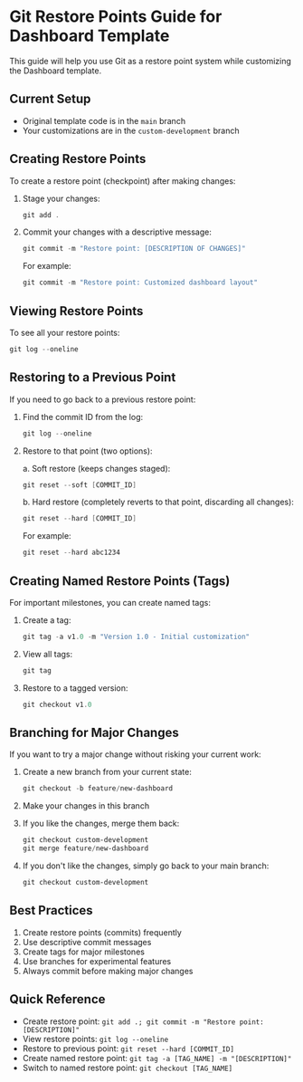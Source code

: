 # Git Restore Points Guide for Dashboard Template

This guide will help you use Git as a restore point system while customizing the Dashboard template.

## Current Setup

- Original template code is in the `main` branch
- Your customizations are in the `custom-development` branch

## Creating Restore Points

To create a restore point (checkpoint) after making changes:

1. Stage your changes:
   ```powershell
   git add .
   ```

2. Commit your changes with a descriptive message:
   ```powershell
   git commit -m "Restore point: [DESCRIPTION OF CHANGES]"
   ```

   For example:
   ```powershell
   git commit -m "Restore point: Customized dashboard layout"
   ```

## Viewing Restore Points

To see all your restore points:

```powershell
git log --oneline
```

## Restoring to a Previous Point

If you need to go back to a previous restore point:

1. Find the commit ID from the log:
   ```powershell
   git log --oneline
   ```

2. Restore to that point (two options):

   a. Soft restore (keeps changes staged):
   ```powershell
   git reset --soft [COMMIT_ID]
   ```

   b. Hard restore (completely reverts to that point, discarding all changes):
   ```powershell
   git reset --hard [COMMIT_ID]
   ```

   For example:
   ```powershell
   git reset --hard abc1234
   ```

## Creating Named Restore Points (Tags)

For important milestones, you can create named tags:

1. Create a tag:
   ```powershell
   git tag -a v1.0 -m "Version 1.0 - Initial customization"
   ```

2. View all tags:
   ```powershell
   git tag
   ```

3. Restore to a tagged version:
   ```powershell
   git checkout v1.0
   ```

## Branching for Major Changes

If you want to try a major change without risking your current work:

1. Create a new branch from your current state:
   ```powershell
   git checkout -b feature/new-dashboard
   ```

2. Make your changes in this branch

3. If you like the changes, merge them back:
   ```powershell
   git checkout custom-development
   git merge feature/new-dashboard
   ```

4. If you don't like the changes, simply go back to your main branch:
   ```powershell
   git checkout custom-development
   ```

## Best Practices

1. Create restore points (commits) frequently
2. Use descriptive commit messages
3. Create tags for major milestones
4. Use branches for experimental features
5. Always commit before making major changes

## Quick Reference

- Create restore point: `git add .; git commit -m "Restore point: [DESCRIPTION]"`
- View restore points: `git log --oneline`
- Restore to previous point: `git reset --hard [COMMIT_ID]`
- Create named restore point: `git tag -a [TAG_NAME] -m "[DESCRIPTION]"`
- Switch to named restore point: `git checkout [TAG_NAME]` 